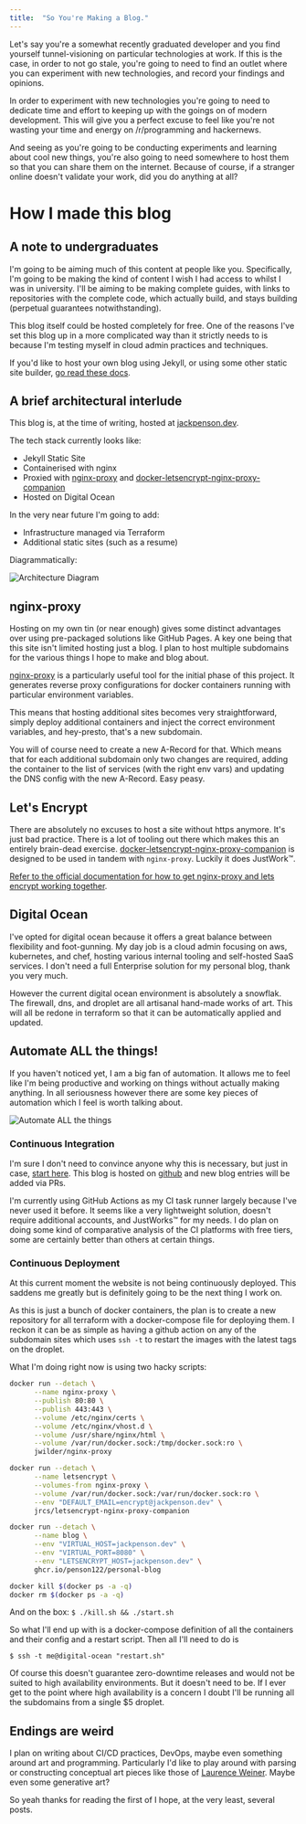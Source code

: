 ```yaml
---
title:  "So You're Making a Blog."
---
```


Let's say you're a somewhat recently graduated developer and you find yourself tunnel-visioning on particular technologies at work. If this is the case, in order to not go stale, you're going to need to find an outlet where you can experiment with new technologies, and record your findings and opinions.

In order to experiment with new technologies you're going to need to dedicate time and effort to keeping up with the goings on of modern development. This will give you a perfect excuse to feel like you're not wasting your time and energy on /r/programming and hackernews.

And seeing as you're going to be conducting experiments and learning about cool new things, you're also going to need somewhere to host them so that you can share them on the internet. Because of course, if a stranger online doesn't validate your work, did you do anything at all?

# How I made this blog

## A note to undergraduates

I'm going to be aiming much of this content at people like you. Specifically, I'm going to be making the kind of content I wish I had access to whilst I was in university. I'll be aiming to be making complete guides, with links to repositories with the complete code, which actually build, and stays building (perpetual guarantees notwithstanding).

This blog itself could be hosted completely for free. One of the reasons I've set this blog up in a more complicated way than it strictly needs to is because I'm testing myself in cloud admin practices and techniques.

If you'd like to host your own blog using Jekyll, or using some other static site builder, [go read these docs](https://docs.github.com/en/free-pro-team@latest/github/working-with-github-pages).

## A brief architectural interlude

This blog is, at the time of writing, hosted at [jackpenson.dev](https://jackpenson.dev).

The tech stack currently looks like:
* Jekyll Static Site
* Containerised with nginx
* Proxied with [nginx-proxy](https://github.com/nginx-proxy/nginx-proxy) and [docker-letsencrypt-nginx-proxy-companion](https://github.com/nginx-proxy/docker-letsencrypt-nginx-proxy-companion)
* Hosted on Digital Ocean

In the very near future I'm going to add:
* Infrastructure managed via Terraform
* Additional static sites (such as a resume)

Diagrammatically:

![Architecture Diagram](/assets/images/architecture-diagram.jpg)

## nginx-proxy

Hosting on my own tin (or near enough) gives some distinct advantages over using pre-packaged solutions like GitHub Pages. A key one being that this site isn't limited hosting just a blog. I plan to host multiple subdomains for the various things I hope to make and blog about.

[nginx-proxy](https://github.com/nginx-proxy/nginx-proxy) is a particularly useful tool for the initial phase of this project. It generates reverse proxy
configurations for docker containers running with particular environment variables.

This means that hosting additional sites becomes very straightforward, simply deploy additional containers and inject the correct environment variables, and hey-presto, that's a new subdomain.

You will of course need to create a new A-Record for that. Which means that for each additional subdomain only two changes are required, adding the container to the list of services (with the right env vars) and updating the DNS config with the new A-Record. Easy peasy.

## Let's Encrypt

There are absolutely no excuses to host a site without https anymore. It's just bad practice. There is a lot of tooling out there which makes this an entirely brain-dead exercise. [docker-letsencrypt-nginx-proxy-companion](https://github.com/nginx-proxy/docker-letsencrypt-nginx-proxy-companion) is designed to be used in tandem with `nginx-proxy`. Luckily it does JustWork:tm:.

[Refer to the official documentation for how to get nginx-proxy and lets encrypt working together](https://github.com/nginx-proxy/docker-letsencrypt-nginx-proxy-companion).

## Digital Ocean

I've opted for digital ocean because it offers a great balance between flexibility and foot-gunning. My day job is a cloud admin focusing on aws, kubernetes, and chef, hosting various internal tooling and self-hosted SaaS services. I don't need a full Enterprise solution for my personal blog, thank you very much.

However the current digital ocean environment is absolutely a snowflak. The firewall, dns, and droplet are all artisanal hand-made works of art. This will all be redone in terraform so that it can be automatically applied and updated.

## Automate ALL the things!

If you haven't noticed yet, I am a big fan of automation. It allows me to feel like I'm being productive and working on things without actually making anything. In all seriousness however there are some key pieces of automation which I feel is worth talking about.

![Automate ALL the things](/assets/images/automate-all-the-things.png)

### Continuous Integration

I'm sure I don't need to convince anyone why this is necessary, but just in case, [start here](https://martinfowler.com/articles/continuousIntegration.html). This blog is hosted on [github](https://www.github.com/penson122/personal-blog) and new blog entries will be added via PRs.

I'm currently using GitHub Actions as my CI task runner largely because I've never used it before. It seems like a very lightweight solution, doesn't require additional accounts, and JustWorks:tm: for my needs. I do plan on doing some kind of comparative analysis of the CI platforms with free tiers, some are certainly better than others at certain things.

### Continuous Deployment

At this current moment the website is not being continuously deployed. This saddens me greatly but is definitely going to be the next thing I work on.

As this is just a bunch of docker containers, the plan is to create a new repository for all terraform with a docker-compose file for deploying them. I reckon it can be as simple as having a github action on any of the subdomain sites which uses `ssh -t` to restart the images with the latest tags on the droplet.

What I'm doing right now is using two hacky scripts:

```bash
docker run --detach \
      --name nginx-proxy \
      --publish 80:80 \
      --publish 443:443 \
      --volume /etc/nginx/certs \
      --volume /etc/nginx/vhost.d \
      --volume /usr/share/nginx/html \
      --volume /var/run/docker.sock:/tmp/docker.sock:ro \
      jwilder/nginx-proxy

docker run --detach \
      --name letsencrypt \
      --volumes-from nginx-proxy \
      --volume /var/run/docker.sock:/var/run/docker.sock:ro \
      --env "DEFAULT_EMAIL=encrypt@jackpenson.dev" \
      jrcs/letsencrypt-nginx-proxy-companion

docker run --detach \
      --name blog \
      --env "VIRTUAL_HOST=jackpenson.dev" \
      --env "VIRTUAL_PORT=8080" \
      --env "LETSENCRYPT_HOST=jackpenson.dev" \
      ghcr.io/penson122/personal-blog
```

```bash
docker kill $(docker ps -a -q)
docker rm $(docker ps -a -q)
```

And on the box:
`$ ./kill.sh && ./start.sh`

So what I'll end up with is a docker-compose definition of all the containers and their config and a restart script. Then all I'll need to do is

`$ ssh -t me@digital-ocean "restart.sh"`

Of course this doesn't guarantee zero-downtime releases and would not be suited to high availability environments. But it doesn't need to be. If I ever get to the point where high availability is a concern I doubt I'll be running all the subdomains from a single $5 droplet.

## Endings are weird

I plan on writing about CI/CD practices, DevOps, maybe even something around art and programming. Particularly I'd like to play around with parsing or constructing conceptual art pieces like those of [Laurence Weiner](https://www.guggenheim.org/artwork/artist/lawrence-weiner). Maybe even some generative art?

So yeah thanks for reading the first of I hope, at the very least, several posts.
